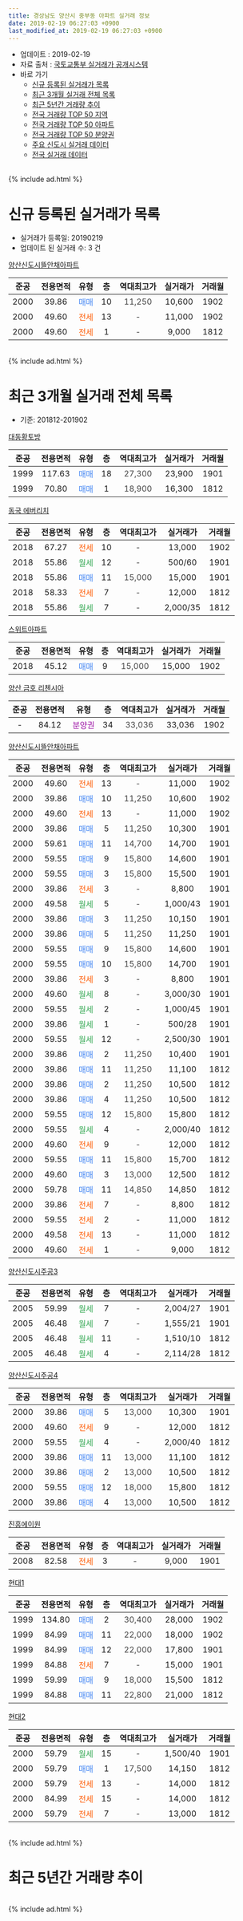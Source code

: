 ```yaml
---
title: 경상남도 양산시 중부동 아파트 실거래 정보
date: 2019-02-19 06:27:03 +0900
last_modified_at: 2019-02-19 06:27:03 +0900
---
```


* 업데이트 : 2019-02-19
* 자료 출처 : [국토교통부 실거래가 공개시스템](http://rt.molit.go.kr)
* 바로 가기
    * [신규 등록된 실거래가 목록](#신규-등록된-실거래가-목록)
    * [최근 3개월 실거래 전체 목록](#최근-3개월-실거래-전체-목록)
    * [최근 5년간 거래량 추이](#최근-5년간-거래량-추이)
    * [전국 거래량 TOP 50 지역](https://ayogom.github.io/apt-trade-info/최근-3개월-전국에서-가장-거래가-많이-발생한-지역)
    * [전국 거래량 TOP 50 아파트](https://ayogom.github.io/apt-trade-info/최근-3개월-전국에서-가장-거래가-많이-발생한-아파트)
    * [전국 거래량 TOP 50 분양권](https://ayogom.github.io/apt-trade-info/최근-3개월-전국에서-가장-거래가-많이-발생한-분양권)
    * [주요 신도시 실거래 데이터](https://ayogom.github.io/apt-trade-info/주요-신도시)
    * [전국 실거래 데이터](https://ayogom.github.io/apt-trade-info/전국)
<br>
{% include ad.html %}
<br>

# 신규 등록된 실거래가 목록
* 실거래가 등록일: 20190219
* 업데이트 된 실거래 수: 3 건


[양산신도시뜰안채아파트](https://search.naver.com/search.naver?query=%EA%B2%BD%EC%83%81%EB%82%A8%EB%8F%84+%EC%96%91%EC%82%B0%EC%8B%9C+%EC%A4%91%EB%B6%80%EB%8F%99+%EC%96%91%EC%82%B0%EC%8B%A0%EB%8F%84%EC%8B%9C%EB%9C%B0%EC%95%88%EC%B1%84%EC%95%84%ED%8C%8C%ED%8A%B8)

|준공|전용면적|유형|층|역대최고가|실거래가|거래월|
|:---:|:---:|:---:|:---:|:---:|:---:|:---:|
|2000|39.86|<span style="color:#4285f3">매매</span>|10|<span style="color:#444444">11,250</span>|10,600|1902|
|2000|49.60|<span style="color:#ff5a00">전세</span>|13|<span style="color:#444444">-</span>|11,000|1902|
|2000|49.60|<span style="color:#ff5a00">전세</span>|1|<span style="color:#444444">-</span>|9,000|1812|


<br>
{% include ad.html %}
<br>

# 최근 3개월 실거래 전체 목록
* 기준: 201812-201902


[대동황토방](https://search.naver.com/search.naver?query=%EA%B2%BD%EC%83%81%EB%82%A8%EB%8F%84+%EC%96%91%EC%82%B0%EC%8B%9C+%EC%A4%91%EB%B6%80%EB%8F%99+%EB%8C%80%EB%8F%99%ED%99%A9%ED%86%A0%EB%B0%A9)

|준공|전용면적|유형|층|역대최고가|실거래가|거래월|
|:---:|:---:|:---:|:---:|:---:|:---:|:---:|
|1999|117.63|<span style="color:#4285f3">매매</span>|18|<span style="color:#444444">27,300</span>|23,900|1901|
|1999|70.80|<span style="color:#4285f3">매매</span>|1|<span style="color:#444444">18,900</span>|16,300|1812|

[동국 에버리치](https://search.naver.com/search.naver?query=%EA%B2%BD%EC%83%81%EB%82%A8%EB%8F%84+%EC%96%91%EC%82%B0%EC%8B%9C+%EC%A4%91%EB%B6%80%EB%8F%99+%EB%8F%99%EA%B5%AD+%EC%97%90%EB%B2%84%EB%A6%AC%EC%B9%98)

|준공|전용면적|유형|층|역대최고가|실거래가|거래월|
|:---:|:---:|:---:|:---:|:---:|:---:|:---:|
|2018|67.27|<span style="color:#ff5a00">전세</span>|10|<span style="color:#444444">-</span>|13,000|1902|
|2018|55.86|<span style="color:#34a853">월세</span>|12|<span style="color:#444444">-</span>|500/60|1901|
|2018|55.86|<span style="color:#4285f3">매매</span>|11|<span style="color:#444444">15,000</span>|15,000|1901|
|2018|58.33|<span style="color:#ff5a00">전세</span>|7|<span style="color:#444444">-</span>|12,000|1812|
|2018|55.86|<span style="color:#34a853">월세</span>|7|<span style="color:#444444">-</span>|2,000/35|1812|

[스위트아파트](https://search.naver.com/search.naver?query=%EA%B2%BD%EC%83%81%EB%82%A8%EB%8F%84+%EC%96%91%EC%82%B0%EC%8B%9C+%EC%A4%91%EB%B6%80%EB%8F%99+%EC%8A%A4%EC%9C%84%ED%8A%B8%EC%95%84%ED%8C%8C%ED%8A%B8)

|준공|전용면적|유형|층|역대최고가|실거래가|거래월|
|:---:|:---:|:---:|:---:|:---:|:---:|:---:|
|2018|45.12|<span style="color:#4285f3">매매</span>|9|<span style="color:#444444">15,000</span>|15,000|1902|

[양산 금호 리첸시아](https://search.naver.com/search.naver?query=%EA%B2%BD%EC%83%81%EB%82%A8%EB%8F%84+%EC%96%91%EC%82%B0%EC%8B%9C+%EC%A4%91%EB%B6%80%EB%8F%99+%EC%96%91%EC%82%B0+%EA%B8%88%ED%98%B8+%EB%A6%AC%EC%B2%B8%EC%8B%9C%EC%95%84)

|준공|전용면적|유형|층|역대최고가|실거래가|거래월|
|:---:|:---:|:---:|:---:|:---:|:---:|:---:|
|-|84.12|<span style="color:#9C11A5">분양권</span>|34|<span style="color:#444444">33,036</span>|33,036|1902|

[양산신도시뜰안채아파트](https://search.naver.com/search.naver?query=%EA%B2%BD%EC%83%81%EB%82%A8%EB%8F%84+%EC%96%91%EC%82%B0%EC%8B%9C+%EC%A4%91%EB%B6%80%EB%8F%99+%EC%96%91%EC%82%B0%EC%8B%A0%EB%8F%84%EC%8B%9C%EB%9C%B0%EC%95%88%EC%B1%84%EC%95%84%ED%8C%8C%ED%8A%B8)

|준공|전용면적|유형|층|역대최고가|실거래가|거래월|
|:---:|:---:|:---:|:---:|:---:|:---:|:---:|
|2000|49.60|<span style="color:#ff5a00">전세</span>|13|<span style="color:#444444">-</span>|11,000|1902|
|2000|39.86|<span style="color:#4285f3">매매</span>|10|<span style="color:#444444">11,250</span>|10,600|1902|
|2000|49.60|<span style="color:#ff5a00">전세</span>|13|<span style="color:#444444">-</span>|11,000|1902|
|2000|39.86|<span style="color:#4285f3">매매</span>|5|<span style="color:#444444">11,250</span>|10,300|1901|
|2000|59.61|<span style="color:#4285f3">매매</span>|11|<span style="color:#444444">14,700</span>|14,700|1901|
|2000|59.55|<span style="color:#4285f3">매매</span>|9|<span style="color:#444444">15,800</span>|14,600|1901|
|2000|59.55|<span style="color:#4285f3">매매</span>|3|<span style="color:#444444">15,800</span>|15,500|1901|
|2000|39.86|<span style="color:#ff5a00">전세</span>|3|<span style="color:#444444">-</span>|8,800|1901|
|2000|49.58|<span style="color:#34a853">월세</span>|5|<span style="color:#444444">-</span>|1,000/43|1901|
|2000|39.86|<span style="color:#4285f3">매매</span>|3|<span style="color:#444444">11,250</span>|10,150|1901|
|2000|39.86|<span style="color:#4285f3">매매</span>|5|<span style="color:#444444">11,250</span>|11,250|1901|
|2000|59.55|<span style="color:#4285f3">매매</span>|9|<span style="color:#444444">15,800</span>|14,600|1901|
|2000|59.55|<span style="color:#4285f3">매매</span>|10|<span style="color:#444444">15,800</span>|14,700|1901|
|2000|39.86|<span style="color:#ff5a00">전세</span>|3|<span style="color:#444444">-</span>|8,800|1901|
|2000|49.60|<span style="color:#34a853">월세</span>|8|<span style="color:#444444">-</span>|3,000/30|1901|
|2000|59.55|<span style="color:#34a853">월세</span>|2|<span style="color:#444444">-</span>|1,000/45|1901|
|2000|39.86|<span style="color:#34a853">월세</span>|1|<span style="color:#444444">-</span>|500/28|1901|
|2000|59.55|<span style="color:#34a853">월세</span>|12|<span style="color:#444444">-</span>|2,500/30|1901|
|2000|39.86|<span style="color:#4285f3">매매</span>|2|<span style="color:#444444">11,250</span>|10,400|1901|
|2000|39.86|<span style="color:#4285f3">매매</span>|11|<span style="color:#444444">11,250</span>|11,100|1812|
|2000|39.86|<span style="color:#4285f3">매매</span>|2|<span style="color:#444444">11,250</span>|10,500|1812|
|2000|39.86|<span style="color:#4285f3">매매</span>|4|<span style="color:#444444">11,250</span>|10,500|1812|
|2000|59.55|<span style="color:#4285f3">매매</span>|12|<span style="color:#444444">15,800</span>|15,800|1812|
|2000|59.55|<span style="color:#34a853">월세</span>|4|<span style="color:#444444">-</span>|2,000/40|1812|
|2000|49.60|<span style="color:#ff5a00">전세</span>|9|<span style="color:#444444">-</span>|12,000|1812|
|2000|59.55|<span style="color:#4285f3">매매</span>|11|<span style="color:#444444">15,800</span>|15,700|1812|
|2000|49.60|<span style="color:#4285f3">매매</span>|3|<span style="color:#444444">13,000</span>|12,500|1812|
|2000|59.78|<span style="color:#4285f3">매매</span>|11|<span style="color:#444444">14,850</span>|14,850|1812|
|2000|39.86|<span style="color:#ff5a00">전세</span>|7|<span style="color:#444444">-</span>|8,800|1812|
|2000|59.55|<span style="color:#ff5a00">전세</span>|2|<span style="color:#444444">-</span>|11,000|1812|
|2000|49.58|<span style="color:#ff5a00">전세</span>|13|<span style="color:#444444">-</span>|11,000|1812|
|2000|49.60|<span style="color:#ff5a00">전세</span>|1|<span style="color:#444444">-</span>|9,000|1812|


<script async src="//pagead2.googlesyndication.com/pagead/js/adsbygoogle.js"></script>
<!-- 기본 -->
<ins class="adsbygoogle"
     style="display:block"
     data-ad-client="ca-pub-2446590836940007"
     data-ad-slot="1659523306"
     data-ad-format="auto"
     data-full-width-responsive="true"></ins>
<script>
(adsbygoogle = window.adsbygoogle || []).push({});
</script>


[양산신도시주공3](https://search.naver.com/search.naver?query=%EA%B2%BD%EC%83%81%EB%82%A8%EB%8F%84+%EC%96%91%EC%82%B0%EC%8B%9C+%EC%A4%91%EB%B6%80%EB%8F%99+%EC%96%91%EC%82%B0%EC%8B%A0%EB%8F%84%EC%8B%9C%EC%A3%BC%EA%B3%B53)

|준공|전용면적|유형|층|역대최고가|실거래가|거래월|
|:---:|:---:|:---:|:---:|:---:|:---:|:---:|
|2005|59.99|<span style="color:#34a853">월세</span>|7|<span style="color:#444444">-</span>|2,004/27|1901|
|2005|46.48|<span style="color:#34a853">월세</span>|7|<span style="color:#444444">-</span>|1,555/21|1901|
|2005|46.48|<span style="color:#34a853">월세</span>|11|<span style="color:#444444">-</span>|1,510/10|1812|
|2005|46.48|<span style="color:#34a853">월세</span>|4|<span style="color:#444444">-</span>|2,114/28|1812|

[양산신도시주공4](https://search.naver.com/search.naver?query=%EA%B2%BD%EC%83%81%EB%82%A8%EB%8F%84+%EC%96%91%EC%82%B0%EC%8B%9C+%EC%A4%91%EB%B6%80%EB%8F%99+%EC%96%91%EC%82%B0%EC%8B%A0%EB%8F%84%EC%8B%9C%EC%A3%BC%EA%B3%B54)

|준공|전용면적|유형|층|역대최고가|실거래가|거래월|
|:---:|:---:|:---:|:---:|:---:|:---:|:---:|
|2000|39.86|<span style="color:#4285f3">매매</span>|5|<span style="color:#444444">13,000</span>|10,300|1901|
|2000|49.60|<span style="color:#ff5a00">전세</span>|9|<span style="color:#444444">-</span>|12,000|1812|
|2000|59.55|<span style="color:#34a853">월세</span>|4|<span style="color:#444444">-</span>|2,000/40|1812|
|2000|39.86|<span style="color:#4285f3">매매</span>|11|<span style="color:#444444">13,000</span>|11,100|1812|
|2000|39.86|<span style="color:#4285f3">매매</span>|2|<span style="color:#444444">13,000</span>|10,500|1812|
|2000|59.55|<span style="color:#4285f3">매매</span>|12|<span style="color:#444444">18,000</span>|15,800|1812|
|2000|39.86|<span style="color:#4285f3">매매</span>|4|<span style="color:#444444">13,000</span>|10,500|1812|

[진흥에이원](https://search.naver.com/search.naver?query=%EA%B2%BD%EC%83%81%EB%82%A8%EB%8F%84+%EC%96%91%EC%82%B0%EC%8B%9C+%EC%A4%91%EB%B6%80%EB%8F%99+%EC%A7%84%ED%9D%A5%EC%97%90%EC%9D%B4%EC%9B%90)

|준공|전용면적|유형|층|역대최고가|실거래가|거래월|
|:---:|:---:|:---:|:---:|:---:|:---:|:---:|
|2008|82.58|<span style="color:#ff5a00">전세</span>|3|<span style="color:#444444">-</span>|9,000|1901|

[현대1](https://search.naver.com/search.naver?query=%EA%B2%BD%EC%83%81%EB%82%A8%EB%8F%84+%EC%96%91%EC%82%B0%EC%8B%9C+%EC%A4%91%EB%B6%80%EB%8F%99+%ED%98%84%EB%8C%801)

|준공|전용면적|유형|층|역대최고가|실거래가|거래월|
|:---:|:---:|:---:|:---:|:---:|:---:|:---:|
|1999|134.80|<span style="color:#4285f3">매매</span>|2|<span style="color:#444444">30,400</span>|28,000|1902|
|1999|84.99|<span style="color:#4285f3">매매</span>|11|<span style="color:#444444">22,000</span>|18,000|1902|
|1999|84.99|<span style="color:#4285f3">매매</span>|12|<span style="color:#444444">22,000</span>|17,800|1901|
|1999|84.88|<span style="color:#ff5a00">전세</span>|7|<span style="color:#444444">-</span>|15,000|1901|
|1999|59.99|<span style="color:#4285f3">매매</span>|9|<span style="color:#444444">18,000</span>|15,500|1812|
|1999|84.88|<span style="color:#4285f3">매매</span>|11|<span style="color:#444444">22,800</span>|21,000|1812|

[현대2](https://search.naver.com/search.naver?query=%EA%B2%BD%EC%83%81%EB%82%A8%EB%8F%84+%EC%96%91%EC%82%B0%EC%8B%9C+%EC%A4%91%EB%B6%80%EB%8F%99+%ED%98%84%EB%8C%802)

|준공|전용면적|유형|층|역대최고가|실거래가|거래월|
|:---:|:---:|:---:|:---:|:---:|:---:|:---:|
|2000|59.79|<span style="color:#34a853">월세</span>|15|<span style="color:#444444">-</span>|1,500/40|1901|
|2000|59.79|<span style="color:#4285f3">매매</span>|1|<span style="color:#444444">17,500</span>|14,150|1812|
|2000|59.79|<span style="color:#ff5a00">전세</span>|13|<span style="color:#444444">-</span>|14,000|1812|
|2000|84.99|<span style="color:#ff5a00">전세</span>|15|<span style="color:#444444">-</span>|14,000|1812|
|2000|59.79|<span style="color:#ff5a00">전세</span>|7|<span style="color:#444444">-</span>|13,000|1812|


<br>
{% include ad.html %}
<br>

# 최근 5년간 거래량 추이


<div style="width:100%;">
    <canvas id="deal_progress" height="200"></canvas>
</div>

<script>
new Chart(document.getElementById("deal_progress"), {
    type: 'line',
    data: {
        labels: ['201402','201403','201404','201405','201406','201407','201408','201409','201410','201411','201412','201501','201502','201503','201504','201505','201506','201507','201508','201509','201510','201511','201512','201601','201602','201603','201604','201605','201606','201607','201608','201609','201610','201611','201612','201701','201702','201703','201704','201705','201706','201707','201708','201709','201710','201711','201712','201801','201802','201803','201804','201805','201806','201807','201808','201809','201810','201811','201812','201901','201902'],
        datasets: [{
            label: '매매',
            pointRadius: 1,
            data: [20, 46, 45, 36, 29, 27, 26, 45, 45, 28, 35, 45, 49, 47, 35, 39, 36, 37, 20, 20, 28, 21, 18, 20, 22, 27, 28, 22, 20, 22, 32, 35, 36, 28, 25, 13, 15, 36, 23, 30, 27, 21, 18, 13, 14, 11, 12, 22, 14, 23, 18, 14, 10, 11, 11, 16, 20, 31, 15, 13, 5],
            borderColor: "rgba(255, 201, 14, 1)",
            backgroundColor: "rgba(255, 201, 14, 0.5)",
            fill: false,
            lineTension: 0
        },{
            label: '전월세',
            pointRadius: 1,
            data: [25, 20, 20, 19, 28, 19, 27, 23, 37, 13, 26, 25, 21, 36, 31, 46, 22, 20, 28, 24, 25, 18, 22, 21, 21, 21, 24, 21, 16, 11, 16, 31, 24, 21, 25, 17, 30, 20, 26, 28, 22, 26, 19, 29, 18, 33, 28, 31, 24, 30, 17, 17, 22, 20, 19, 18, 9, 19, 15, 13, 3],
            borderColor: "rgba(0, 141, 185, 1)",
            backgroundColor: "rgba(0, 141, 185, 0.5)",
            fill: false,
            lineTension: 0
        }
        ]
    },
    options: {
        responsive: true,
        title: {
            display: false
        },
        tooltips: {
            mode: 'index',
            intersect: false
        },
        hover: {
            mode: 'nearest',
            intersect: true
        },
        scales: {
            xAxes: [{
                display: true,
                scaleLabel: {
                    display: true,
                    labelString: '년/월'
                }
            }],
            yAxes: [{
                display: true,
                ticks: {
                    suggestedMin: 0,
                },
                scaleLabel: {
                    display: true,
                    labelString: '실거래 수'
                }
            }]
        }
    }
});

</script>


<br>
{% include ad.html %}
<br>

